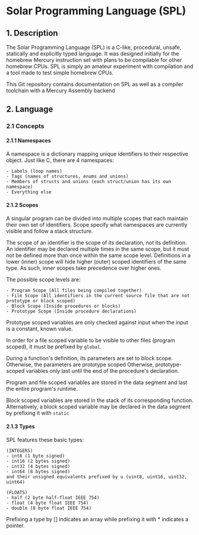 # Solar Programming Language (SPL) #

## 1. Description ##

The Solar Programming Language (SPL) is a C-like, procedural, unsafe, statically and explicitly typed language.
It was designed initially for the homebrew Mercury instruction set with plans to be compilable for other homebrew CPUs.
SPL is simply an amateur experiment with compilation and a tool made to test simple homebrew CPUs.

This Git repository contains documentation on SPL as well as a compiler toolchain with a Mercury Assembly backend

## 2. Language ##

### 2.1 Concepts ###

#### 2.1.1 Namespaces ####
A namespace is a dictionary mapping unique identifiers to their respective object.
Just like C, there are 4 namespaces:

	- Labels (loop names)
	- Tags (names of structures, enums and unions)
	- Members of structs and unions (each struct/union has its own namespace)
	- Everything else

#### 2.1.2 Scopes ####
A singular program can be divided into multiple scopes that each maintain their own set of identifiers.
Scope specify what namespaces are currently visible and follow a stack structure.

The scope of an identifier is the scope of its declaration, not its definition.
An identifier may be declared multiple times in the same scope, but it must not be defined more than once within the same scope level.
Definitions in a lower (inner) scope will hide higher (outer) scoped identifiers of the same type.
As such, inner scopes take precedence over higher ones.

The possible scope levels are:
	
	- Program Scope (All files being compiled together)
	- File Scope (All identifiers in the current source file that are not prototype or block scoped)
	- Block Scope (Inside procedures or blocks)
	- Prototype Scope (Inside procedure declarations)

Prototype scoped variables are only checked against input when the input is a constant, known value.

In order for a file scoped variable to be visible to other files (program scoped), it must be prefixed by `global`.

During a function's definition, its parameters are set to block scope. Otherwise, the parameters are prototype scoped
Otherwise, prototype-scoped variables only last until the end of the procedure's declaration.

Program and file scoped variables are stored in the data segment and last the entire program's runtime.

Block scoped variables are stored in the stack of its corresponding function.
Alternatively, a block scoped variable may be declared in the data segment by prefixing it with `static`

#### 2.1.3 Types ####
SPL features these basic types:
	
	(INTEGERS)
	- int8 (1 byte signed)
	- int16 (2 bytes signed)
	- int32 (4 bytes signed)
	- int64 (8 bytes signed)
	and their unsigned equivalents prefixed by u (uint8, uint16, uint32, uint64)
	
	(FLOATS)
	- half (2 byte half-float IEEE 754)
	- float (4 byte float IEEE 754)
	- double (8 byte float IEEE 754)

Prefixing a type by \[\] indicates an array while prefixing it with \* indicates a pointer.